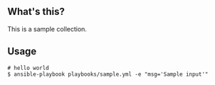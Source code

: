 ## What's this?

This is a sample collection.

## Usage

```
# hello world
$ ansible-playbook playbooks/sample.yml -e "msg='Sample input'"

```

